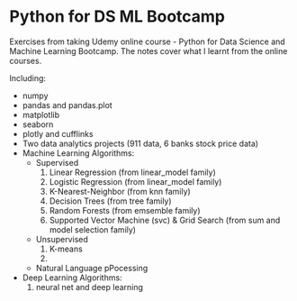 # Python for DS ML Bootcamp
Exercises from taking Udemy online course - Python for Data Science and Machine Learning Bootcamp. The notes cover what I learnt from the online courses.

Including:
- numpy 
- pandas and pandas.plot
- matplotlib
- seaborn
- plotly and cufflinks
- Two data analytics projects (911 data, 6 banks stock price data)
- Machine Learning Algorithms:
  * Supervised
    1. Linear Regression (from linear_model family)
    2. Logistic Regression (from linear_model family)
    3. K-Nearest-Neighbor (from knn family)
    4. Decision Trees (from tree family)
    5. Random Forests (from emsemble family)
    6. Supported Vector Machine (svc) & Grid Search (from sum and model selection family)
  * Unsupervised
    1. K-means
    2.
  * Natural Language pPocessing
- Deep Learning Algorithms:
  1. neural net and deep learning
